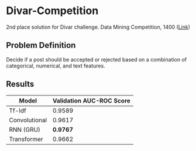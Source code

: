 # Divar-Competition

2nd place solution for Divar challenge. Data Mining Competition, 1400 ([Link](https://aaic.aut.ac.ir/competition/6))

## Problem Definition
Decide if a post should be accepted or rejected based on a combination of categorical, numerical, and text features.

## Results
  
| Model | Validation AUC-ROC Score |
| --- | --- |
| Tf-Idf | 0.9589 |
| Convolutional | 0.9617 |
| RNN (GRU) | **0.9767** |
| Transformer | 0.9662 |
